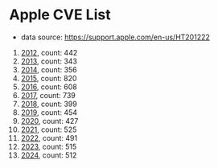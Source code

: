 # Apple CVE List
* data source: https://support.apple.com/en-us/HT201222

1. [2012](2012.json), count: 442
2. [2013](2013.json), count: 343
3. [2014](2014.json), count: 356
4. [2015](2015.json), count: 820
5. [2016](2016.json), count: 608
6. [2017](2017.json), count: 739
7. [2018](2018.json), count: 399
8. [2019](2019.json), count: 454
9. [2020](./2020/), count: 427
10. [2021](./2021/), count: 525
11. [2022](./2022/), count: 491
12. [2023](./2023/), count: 515
12. [2024](./2024/), count: 512
